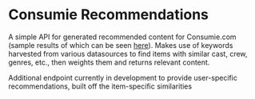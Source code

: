 # Consumie Recommendations

A simple API for generated recommended content for Consumie.com (sample results of which can be seen [here](https://consumie.com/movie/sunset-boulevard)). Makes use of keywords harvested from various datasources to find items with similar cast, crew, genres, etc., then weights them and returns relevant content.

Additional endpoint currently in development to provide user-specific recommendations, built off the item-specific similarities
